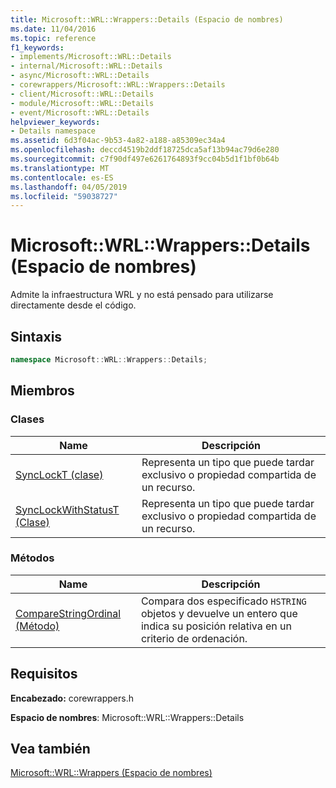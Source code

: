 ```yaml
---
title: Microsoft::WRL::Wrappers::Details (Espacio de nombres)
ms.date: 11/04/2016
ms.topic: reference
f1_keywords:
- implements/Microsoft::WRL::Details
- internal/Microsoft::WRL::Details
- async/Microsoft::WRL::Details
- corewrappers/Microsoft::WRL::Wrappers::Details
- client/Microsoft::WRL::Details
- module/Microsoft::WRL::Details
- event/Microsoft::WRL::Details
helpviewer_keywords:
- Details namespace
ms.assetid: 6d3f04ac-9b53-4a82-a188-a85309ec34a4
ms.openlocfilehash: deccd4519b2ddf18725dca5af13b94ac79d6e280
ms.sourcegitcommit: c7f90df497e6261764893f9cc04b5d1f1bf0b64b
ms.translationtype: MT
ms.contentlocale: es-ES
ms.lasthandoff: 04/05/2019
ms.locfileid: "59038727"
---
```

# <a name="microsoftwrlwrappersdetails-namespace"></a>Microsoft::WRL::Wrappers::Details (Espacio de nombres)

Admite la infraestructura WRL y no está pensado para utilizarse directamente desde el código.

## <a name="syntax"></a>Sintaxis

```cpp
namespace Microsoft::WRL::Wrappers::Details;
```

## <a name="members"></a>Miembros

### <a name="classes"></a>Clases

|Name|Descripción|
|----------|-----------------|
|[SyncLockT (clase)](synclockt-class.md)|Representa un tipo que puede tardar exclusivo o propiedad compartida de un recurso.|
|[SyncLockWithStatusT (Clase)](synclockwithstatust-class.md)|Representa un tipo que puede tardar exclusivo o propiedad compartida de un recurso.|

### <a name="methods"></a>Métodos

|Name|Descripción|
|----------|-----------------|
|[CompareStringOrdinal (Método)](comparestringordinal-method.md)|Compara dos especificado `HSTRING` objetos y devuelve un entero que indica su posición relativa en un criterio de ordenación.|

## <a name="requirements"></a>Requisitos

**Encabezado:** corewrappers.h

**Espacio de nombres**: Microsoft::WRL::Wrappers::Details

## <a name="see-also"></a>Vea también

[Microsoft::WRL::Wrappers (Espacio de nombres)](microsoft-wrl-wrappers-namespace.md)